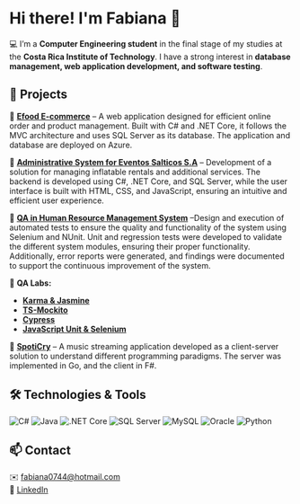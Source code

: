 # Hi there! I'm Fabiana 👋  

💻 I’m a **Computer Engineering student** in the final stage of my studies at the **Costa Rica Institute of Technology**. I have a strong interest in **database management, web application development, and software testing**.  

## 🚀 Projects  

🔹 **[Efood E-commerce](https://github.com/camiulatech/E-Food.git)** – A web application designed for efficient online order and product management. Built with C# and .NET Core, it follows the MVC architecture and uses SQL Server as its database. The application and database are deployed on Azure.

🔹 **[Administrative System for Eventos Salticos S.A](https://github.com/lemora24/AdminSalticos.git)** – Development of a solution for managing inflatable rentals and additional services. The backend is developed using C#, .NET Core, and SQL Server, while the user interface is built with HTML, CSS, and JavaScript, ensuring an intuitive and efficient user experience.

🔹 **[QA in Human Resource Management System](https://github.com/IRM24/SGRH-Project.git)** –Design and execution of automated tests to ensure the quality and functionality of the system using Selenium and NUnit. Unit and regression tests were developed to validate the different system modules, ensuring their proper functionality. Additionally, error reports were generated, and findings were documented to support the continuous improvement of the system.

🔹 **QA Labs:**  
  - **[Karma & Jasmine](https://github.com/Fabiana0744/Laboratorio1QA.git)**
  - **[TS-Mockito](https://github.com/Fabiana0744/Laboratorio2QA.git)** 
  - **[Cypress](https://github.com/Fabiana0744/Laboratorio3QA.git)**
  - **[JavaScript Unit & Selenium](https://github.com/Fabiana0744/Laboratorio4QA.git)**

🔹 **[SpotiCry](https://github.com/Fabiana0744/SpotiCry_Project.git)** – A music streaming application developed as a client-server solution to understand different programming paradigms. The server was implemented in Go, and the client in F#.  

## 🛠️ Technologies & Tools  
![C#](https://img.shields.io/badge/C%23-%23239120.svg?style=flat&logo=c-sharp&logoColor=white)
![Java](https://img.shields.io/badge/Java-%23ED8B00.svg?style=flat&logo=openjdk&logoColor=white)
![.NET Core](https://img.shields.io/badge/.NET%20Core-%23512BD4.svg?style=flat&logo=dot-net&logoColor=white)
![SQL Server](https://img.shields.io/badge/SQL%20Server-%23CC2927.svg?style=flat&logo=microsoft-sql-server&logoColor=white)
![MySQL](https://img.shields.io/badge/MySQL-%234479A1.svg?style=flat&logo=mysql&logoColor=white)
![Oracle](https://img.shields.io/badge/Oracle-%23F80000.svg?style=flat&logo=oracle&logoColor=white)
![Python](https://img.shields.io/badge/Python-%233776AB.svg?style=flat&logo=python&logoColor=white)


## 📫 Contact  
✉️ fabiana0744@hotmail.com  
🔗 [LinkedIn](https://www.linkedin.com/in/fabiana-arias-rosales/)  

<!--
**Fabiana0744/Fabiana0744** is a ✨ _special_ ✨ repository because its `README.md` (this file) appears on your GitHub profile.

Here are some ideas to get you started:

- 🔭 I’m currently working on ...
- 🌱 I’m currently learning ...
- 👯 I’m looking to collaborate on ...
- 🤔 I’m looking for help with ...
- 💬 Ask me about ...
- 📫 How to reach me: ...
- 😄 Pronouns: ...
- ⚡ Fun fact: ...
-->
